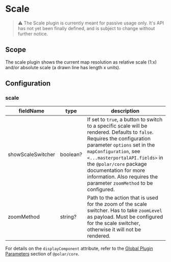 # Scale

> ⚠ The Scale plugin is currently meant for passive usage only. It's API has not yet been finally defined, and is subject to change without further notice.

## Scope

The scale plugin shows the current map resolution as relative scale (1:x) and/or absolute scale (a drawn line has length x units).

## Configuration

### scale

| fieldName | type | description |
| - | - | - |
| showScaleSwitcher | boolean? | If set to `true`, a button to switch to a specific scale will be rendered. Defaults to `false`. Requires the configuration parameter `options` set in the `mapConfiguration`, see `<...masterportalAPI.fields>` in the `@polar/core` package documentation for more information. Also requires the parameter `zoomMethod` to be configured. |
| zoomMethod | string? | Path to the action that is used for the zoom of the scale switcher. Has to take `zoomLevel` as payload. Must be configured for the scale switcher, otherwise it will not be rendered. |

For details on the `displayComponent` attribute, refer to the [Global Plugin Parameters](../../core/README.md#global-plugin-parameters) section of `@polar/core`.
